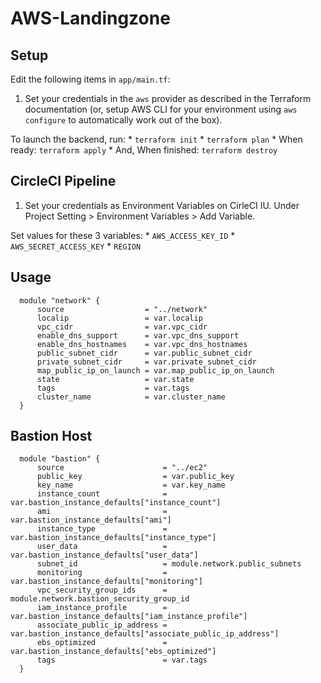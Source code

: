 # AWS-Landingzone

## Setup

Edit the following items in `app/main.tf`:
1. Set your credentials in the `aws` provider as described in the Terraform documentation (or, setup AWS CLI for your environment using `aws configure` to automatically work out of the box).

To launch the backend, run:
    * `terraform init`
    * `terraform plan`
    * When ready: `terraform apply`
    * And, When finished: `terraform destroy`

## CircleCI Pipeline

1. Set your credentials as Environment Variables on CirleCI IU. Under Project Setting > Environment Variables > Add Variable.

Set values for these 3 variables:
    * `AWS_ACCESS_KEY_ID`
    * `AWS_SECRET_ACCESS_KEY`
    * `REGION`


## Usage

      module "network" {
          source                  = "../network"
          localip                 = var.localip
          vpc_cidr                = var.vpc_cidr
          enable_dns_support      = var.vpc_dns_support
          enable_dns_hostnames    = var.vpc_dns_hostnames
          public_subnet_cidr      = var.public_subnet_cidr
          private_subnet_cidr     = var.private_subnet_cidr
          map_public_ip_on_launch = var.map_public_ip_on_launch
          state                   = var.state
          tags                    = var.tags
          cluster_name            = var.cluster_name
      }

## Bastion Host

      module "bastion" {
          source                      = "../ec2"
          public_key                  = var.public_key
          key_name                    = var.key_name
          instance_count              = var.bastion_instance_defaults["instance_count"]
          ami                         = var.bastion_instance_defaults["ami"]
          instance_type               = var.bastion_instance_defaults["instance_type"]
          user_data                   = var.bastion_instance_defaults["user_data"]
          subnet_id                   = module.network.public_subnets
          monitoring                  = var.bastion_instance_defaults["monitoring"]
          vpc_security_group_ids      = module.network.bastion_security_group_id
          iam_instance_profile        = var.bastion_instance_defaults["iam_instance_profile"]
          associate_public_ip_address = var.bastion_instance_defaults["associate_public_ip_address"]
          ebs_optimized               = var.bastion_instance_defaults["ebs_optimized"]
          tags                        = var.tags
      }
